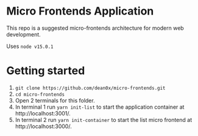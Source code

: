 # Micro Frontends Application

This repo is a suggested micro-frontends architecture for modern web development.

Uses `node v15.0.1`

# Getting started

1. `git clone https://github.com/dean0x/micro-frontends.git`
2. `cd micro-frontends`
3. Open 2 terminals for this folder.
4. In terminal 1 run `yarn init-list` to start the application container at http://localhost:3001/.
5. In terminal 2 run `yarn init-container` to start the list micro frontend at http://localhost:3000/.